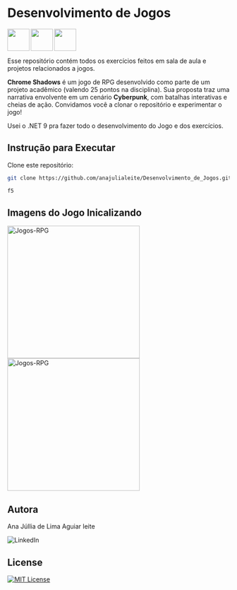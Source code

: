 # Desenvolvimento de Jogos

<img src="https://cdn.jsdelivr.net/gh/devicons/devicon@latest/icons/csharp/csharp-original.svg" align="left" width="50" height="50"/>
<img src="https://cdn.jsdelivr.net/gh/devicons/devicon@latest/icons/dotnetcore/dotnetcore-original.svg" align="left" width="50" height="50"/>
<img src="https://cdn.jsdelivr.net/gh/devicons/devicon@latest/icons/visualstudio/visualstudio-original.svg" align="center" width="50" height="50"/>

Esse repositório contém todos os exercícios feitos em sala de aula e projetos relacionados a jogos.

**Chrome Shadows** é um jogo de RPG desenvolvido como parte de um projeto acadêmico (valendo 25 pontos na disciplina). Sua proposta traz uma narrativa envolvente em um cenário **Cyberpunk**, com batalhas interativas e cheias de ação.
Convidamos você a clonar o repositório e experimentar o jogo!

Usei o .NET 9 pra fazer todo o desenvolvimento do Jogo e dos exercícios.

## Instrução para Executar

Clone este repositório:
```bash
git clone https://github.com/anajulialeite/Desenvolvimento_de_Jogos.git
```

```bash
f5
````

## Imagens do Jogo Inicalizando

<img src="Imagens/Início.png" alt="Jogos-RPG" align="center" width="300">

<img src="Imagens/Introdução.png" alt="Jogos-RPG" align="center" width="300">

## Autora

Ana Júllia de Lima Aguiar leite

<a href="https://www.linkedin.com/in/anajulialimaleite/" style="text-decoration:none" target="_blank" rel="noopener noreferrer">
    <img src="https://img.shields.io/badge/LinkedIn-%231C003F?style=for-the-badge&logo=linkedin&logoColor=white" alt="LinkedIn"/>
</a>

## License

[![MIT License](https://img.shields.io/badge/License-MIT-%231C003F.svg)](./LICENSE)
